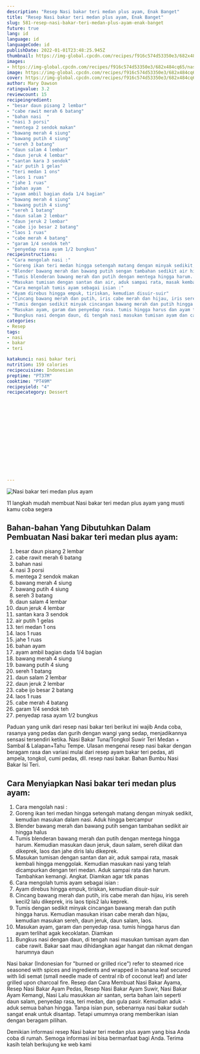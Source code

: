 ```yaml
---
description: "Resep Nasi bakar teri medan plus ayam, Enak Banget"
title: "Resep Nasi bakar teri medan plus ayam, Enak Banget"
slug: 581-resep-nasi-bakar-teri-medan-plus-ayam-enak-banget
future: true
lang: id
language: id
languageCode: id
publishDate: 2022-01-01T23:48:25.945Z 
thumbnail: https://img-global.cpcdn.com/recipes/f916c574d53350e3/682x484cq65/nasi-bakar-teri-medan-plus-ayam-foto-resep-utama.webp
images:
- https://img-global.cpcdn.com/recipes/f916c574d53350e3/682x484cq65/nasi-bakar-teri-medan-plus-ayam-foto-resep-utama.webp
image: https://img-global.cpcdn.com/recipes/f916c574d53350e3/682x484cq65/nasi-bakar-teri-medan-plus-ayam-foto-resep-utama.webp
cover: https://img-global.cpcdn.com/recipes/f916c574d53350e3/682x484cq65/nasi-bakar-teri-medan-plus-ayam-foto-resep-utama.webp
author: Mary Dawson
ratingvalue: 3.2
reviewcount: 15
recipeingredient:
- "besar daun pisang 2 lembar"
- "cabe rawit merah 6 batang"
- "bahan nasi  "
- "nasi 3 porsi"
- "mentega 2 sendok makan"
- "bawang merah 4 siung"
- "bawang putih 4 siung"
- "sereh 3 batang"
- "daun salam 4 lembar"
- "daun jeruk 4 lembar"
- "santan kara 3 sendok"
- "air putih 1 gelas"
- "teri medan 1 ons"
- "laos 1 ruas"
- "jahe 1 ruas"
- "bahan ayam  "
- "ayam ambil bagian dada 1/4 bagian"
- "bawang merah 4 siung"
- "bawang putih 4 siung"
- "sereh 1 batang"
- "daun salam 2 lembar"
- "daun jeruk 2 lembar"
- "cabe ijo besar 2 batang"
- "laos 1 ruas"
- "cabe merah 4 batang"
- "garam 1/4 sendok teh"
- "penyedap rasa ayam 1/2 bungkus"
recipeinstructions:
- "Cara mengolah nasi :"
- "Goreng ikan teri medan hingga setengah matang dengan minyak sedikit, kemudian masukan dalam nasi. Aduk hingga bercampur"
- "Blender bawang merah dan bawang putih sengan tambahan sedikit air hingga halus"
- "Tumis blenderan bawang merah dan putih dengan mentega hingga harum. Kemudian masukan daun jeruk, daun salam, sereh diikat dan dikeprek, laos dan jahe diris lalu dikeprek."
- "Masukan tumisan dengan santan dan air, aduk sampai rata, masak kembali hingga menggolak. Kemudian masukan nasi yang telah dicampurkan dengan teri medan. Aduk sampai rata dan harum. Tambahkan kemangi. Angkat. Diamkan agar tdk panas"
- "Cara mengolah tumis ayam sebagai isian :"
- "Ayam direbus hingga empuk, tiriskan, kemudian disuir-suir"
- "Cincang bawang merah dan putih, iris cabe merah dan hijau, iris sereh kecil2 lalu dikeprek, iris laos tipis2 lalu keprek."
- "Tumis dengan sedikit minyak cincangan bawang merah dan putih hingga harus. Kemudian masukan irisan cabe merah dan hijau, kemudian masukan sereh, daun jeruk, daun salam, laos."
- "Masukan ayam, garam dan penyedap rasa. tumis hingga harus dan ayam terlihat agak kecoklatan. Diamkan"
- "Bungkus nasi dengan daun, di tengah nasi masukan tumisan ayam dan cabe rawit. Bakar saat mau dihidangkan agar hangat dan nikmat dengan harumnya daun"
categories:
- Resep
tags:
- nasi
- bakar
- teri

katakunci: nasi bakar teri 
nutrition: 159 calories
recipecuisine: Indonesian
preptime: "PT37M"
cooktime: "PT49M"
recipeyield: "4"
recipecategory: Dessert


     
    
    
    
    
    
    
    
    
    
    
      
    
---
```



![Nasi bakar teri medan plus ayam](https://img-global.cpcdn.com/recipes/f916c574d53350e3/682x484cq65/nasi-bakar-teri-medan-plus-ayam-foto-resep-utama.webp)

11 langkah mudah membuat  Nasi bakar teri medan plus ayam yang musti kamu coba segera

<!--inarticleads1-->

## Bahan-bahan Yang Dibutuhkan Dalam Pembuatan Nasi bakar teri medan plus ayam:

1. besar daun pisang 2 lembar
1. cabe rawit merah 6 batang
1. bahan nasi  
1. nasi 3 porsi
1. mentega 2 sendok makan
1. bawang merah 4 siung
1. bawang putih 4 siung
1. sereh 3 batang
1. daun salam 4 lembar
1. daun jeruk 4 lembar
1. santan kara 3 sendok
1. air putih 1 gelas
1. teri medan 1 ons
1. laos 1 ruas
1. jahe 1 ruas
1. bahan ayam  
1. ayam ambil bagian dada 1/4 bagian
1. bawang merah 4 siung
1. bawang putih 4 siung
1. sereh 1 batang
1. daun salam 2 lembar
1. daun jeruk 2 lembar
1. cabe ijo besar 2 batang
1. laos 1 ruas
1. cabe merah 4 batang
1. garam 1/4 sendok teh
1. penyedap rasa ayam 1/2 bungkus

Paduan yang unik dari resep nasi bakar teri berikut ini wajib Anda coba, rasanya yang pedas dan gurih dengan wangi yang sedap, menjadikannya sensasi tersendiri ketika. Nasi Bakar Tuna/Tongkol Suwir Teri Medan + Sambal &amp; Lalapan+Tahu Tempe. Ulasan mengenai resep nasi bakar dengan beragam rasa dan variasi mulai dari resep ayam bakar teri pedas, ati ampela, tongkol, cumi pedas, dll. resep nasi bakar. Bahan Bumbu Nasi Bakar Isi Teri. 

<!--inarticleads2-->

## Cara Menyiapkan Nasi bakar teri medan plus ayam:

1. Cara mengolah nasi :
1. Goreng ikan teri medan hingga setengah matang dengan minyak sedikit, kemudian masukan dalam nasi. Aduk hingga bercampur
1. Blender bawang merah dan bawang putih sengan tambahan sedikit air hingga halus
1. Tumis blenderan bawang merah dan putih dengan mentega hingga harum. Kemudian masukan daun jeruk, daun salam, sereh diikat dan dikeprek, laos dan jahe diris lalu dikeprek.
1. Masukan tumisan dengan santan dan air, aduk sampai rata, masak kembali hingga menggolak. Kemudian masukan nasi yang telah dicampurkan dengan teri medan. Aduk sampai rata dan harum. Tambahkan kemangi. Angkat. Diamkan agar tdk panas
1. Cara mengolah tumis ayam sebagai isian :
1. Ayam direbus hingga empuk, tiriskan, kemudian disuir-suir
1. Cincang bawang merah dan putih, iris cabe merah dan hijau, iris sereh kecil2 lalu dikeprek, iris laos tipis2 lalu keprek.
1. Tumis dengan sedikit minyak cincangan bawang merah dan putih hingga harus. Kemudian masukan irisan cabe merah dan hijau, kemudian masukan sereh, daun jeruk, daun salam, laos.
1. Masukan ayam, garam dan penyedap rasa. tumis hingga harus dan ayam terlihat agak kecoklatan. Diamkan
1. Bungkus nasi dengan daun, di tengah nasi masukan tumisan ayam dan cabe rawit. Bakar saat mau dihidangkan agar hangat dan nikmat dengan harumnya daun


Nasi bakar (Indonesian for &#34;burned or grilled rice&#34;) refer to steamed rice seasoned with spices and ingredients and wrapped in banana leaf secured with lidi semat (small needle made of central rib of coconut leaf) and later grilled upon charcoal fire. Resep dan Cara Membuat Nasi Bakar Ayama, Resep Nasi Bakar Ayam Pedas, Resep Nasi Bakar Ayam Suwir, Nasi Bakar Ayam Kemangi, Nasi Lalu masukkan air santan, serta bahan lain seperti daun salam, penyedap rasa, teri medan, dan gula pasir. Kemudian aduk - aduk semua bahan hingga. Tanpa isian pun, sebenarnya nasi bakar sudah sangat enak untuk disantap. Tetapi umumnya orang memberikan isian dengan beragam pilihan. 

Demikian informasi  resep Nasi bakar teri medan plus ayam   yang bisa Anda coba di rumah. Semoga informasi ini bisa bermanfaat bagi Anda. Terima kasih telah berkujung ke web kami
